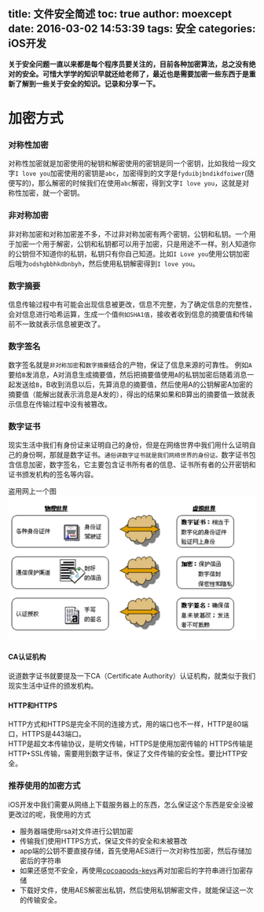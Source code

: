 title: 文件安全简述
toc: true
author: moexcept
date: 2016-03-02 14:53:39
tags: 安全
categories: iOS开发
---

**关于安全问题一直以来都是每个程序员要关注的，目前各种加密算法，总之没有绝对的安全。可惜大学学的知识早就还给老师了，最近也是需要加密一些东西于是重新了解到一些关于安全的知识。记录和分享一下。**

<!--more-->

# 加密方式
### 对称性加密

对称性加密就是加密使用的秘钥和解密使用的密钥是同一个密钥，比如我给一段文字``I love you``加密使用的密钥是``abc``，加密得到的文字是``fyduibjbndikdfoiwer``(随便写的)，那么解密的时候我们在使用``abc``解密，得到文字``I love you``，这就是对称性加密，就一个密钥。

### 非对称加密

非对称加密和对称加密差不多，不过非对称加密有两个密钥，公钥和私钥。一个用于加密一个用于解密，公钥和私钥都可以用于加密，只是用途不一样。别人知道你的公钥但不知道你的私钥，私钥只有你自己知道。比如``I Love you``使用公钥加密后哦为``odshgbbhkdbnbyh``，然后使用私钥解密得到``I love you``。

### 数字摘要

信息传输过程中有可能会出现信息被更改，信息不完整，为了确定信息的完整性，会对信息进行哈希运算，生成一个值``例如SHA1值``，接收者收到信息的摘要值和传输前不一致就表示信息被更改了。

### 数字签名

数字签名就是``非对称加密``和``数字摘要``结合的产物，保证了信息来源的可靠性。
例如``A``要给``B``发消息，A对消息生成摘要值，然后把摘要值使用``A``的私钥加密后随着消息一起发送给``B``，B收到消息以后，先算消息的摘要值，然后使用A的公钥解密A加密的摘要值（能解出就表示消息是A发的），得出的结果如果和B算出的摘要值一致就表示信息在传输过程中没有被篡改。

### 数字证书

现实生活中我们有身份证来证明自己的身份，但是在网络世界中我们用什么证明自己的身份啊，那就是数字证书。``通俗讲数字证书就是我们网络世界的身份证。``数字证书包含信息加密，数字签名，它主要包含证书所有者的信息、证书所有者的公开密钥和证书颁发机构的签名等内容。

盗用网上一个图
![](iOS-security-rsa-aes/zhengshu.png)

#### CA认证机构

说道数字证书就要提及一下CA（Certificate Authority）认证机构，就类似于我们现实生活中证件的颁发机构。

#### HTTP和HTTPS

HTTP方式和HTTPS是完全不同的连接方式，用的端口也不一样，HTTP是80端口，HTTPS是443端口。  
HTTP是超文本传输协议，是明文传输，HTTPS是使用加密传输的
HTTPS传输是HTTP+SSL传输，需要用到数字证书，保证了文件传输的安全性。要比HTTP安全。

### 推荐使用的加密方式

iOS开发中我们需要从网络上下载服务器上的东西，怎么保证这个东西是安全没被更改过的呢，我使用的方式

* 服务器端使用rsa对文件进行公钥加密
* 传输我们使用HTTPS方式，保证文件的安全和未被篡改
* app端的公钥不要直接存储，首先使用AES进行一次对称性加密，然后存储加密后的字符串
* 如果还感觉不安全，再使用[cocoapods-keys](https://github.com/orta/cocoapods-keys)再对加密后的字符串进行加密存储
* 下载好文件，使用AES解密出私钥，然后使用私钥解密文件，就能保证这一次的传输安全。



